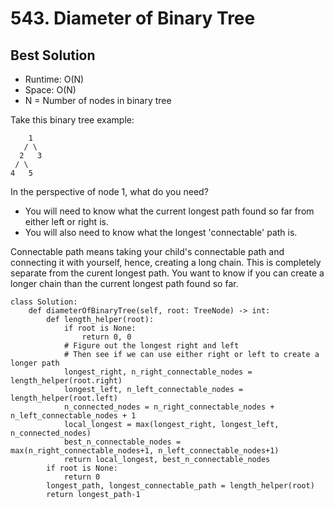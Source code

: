 # 543. Diameter of Binary Tree

## Best Solution
- Runtime: O(N)
- Space: O(N)
- N = Number of nodes in binary tree

Take this binary tree example:
```
    1
   / \
  2   3
 / \
4   5
```

In the perspective of node 1, what do you need? 
- You will need to know what the current longest path found so far from either left or right is.
- You will also need to know what the longest 'connectable' path is.

Connectable path means taking your child's connectable path and connecting it with yourself, hence, creating a long chain.
This is completely separate from the curent longest path. 
You want to know if you can create a longer chain than the current longest path found so far.

```
class Solution:
    def diameterOfBinaryTree(self, root: TreeNode) -> int:
        def length_helper(root):
            if root is None:
                return 0, 0
            # Figure out the longest right and left
            # Then see if we can use either right or left to create a longer path
            longest_right, n_right_connectable_nodes = length_helper(root.right)
            longest_left, n_left_connectable_nodes = length_helper(root.left)
            n_connected_nodes = n_right_connectable_nodes + n_left_connectable_nodes + 1
            local_longest = max(longest_right, longest_left, n_connected_nodes)
            best_n_connectable_nodes = max(n_right_connectable_nodes+1, n_left_connectable_nodes+1)
            return local_longest, best_n_connectable_nodes
        if root is None:
            return 0
        longest_path, longest_connectable_path = length_helper(root)
        return longest_path-1
```
